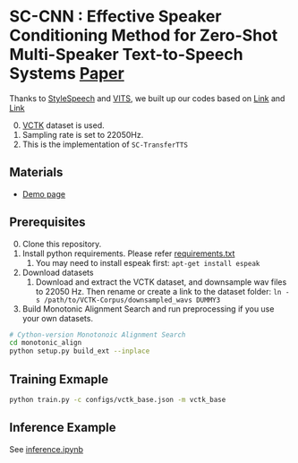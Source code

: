 # SC-CNN : Effective Speaker Conditioning Method for Zero-Shot Multi-Speaker Text-to-Speech Systems [Paper](https://ieeexplore.ieee.org/document/10129023)
Thanks to [StyleSpeech](https://arxiv.org/abs/2106.03153) and [VITS](https://arxiv.org/abs/2106.06103), we built up our codes based on [Link](https://github.com/KevinMIN95/StyleSpeech) and [Link](https://github.com/jaywalnut310/vits)

0. [VCTK]((https://paperswithcode.com/dataset/vctk)) dataset is used.
1. Sampling rate is set to 22050Hz.
2. This is the implementation of ```SC-TransferTTS```

## Materials
- [Demo page](https://hcy71o.github.io/SC-CNN-demo/)




## Prerequisites
0. Clone this repository.
0. Install python requirements. Please refer [requirements.txt](requirements.txt)
    1. You may need to install espeak first: `apt-get install espeak`
0. Download datasets
    1. Download and extract the VCTK dataset, and downsample wav files to 22050 Hz. Then rename or create a link to the dataset folder: `ln -s /path/to/VCTK-Corpus/downsampled_wavs DUMMY3`
0. Build Monotonic Alignment Search and run preprocessing if you use your own datasets.
```sh
# Cython-version Monotonoic Alignment Search
cd monotonic_align
python setup.py build_ext --inplace
```
## Training Exmaple
```sh
python train.py -c configs/vctk_base.json -m vctk_base
```

## Inference Example
See [inference.ipynb](inference.ipynb)
